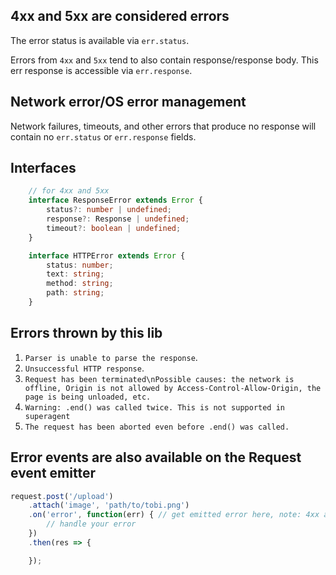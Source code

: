 
## 4xx and 5xx are considered errors

The error status is available via `err.status`.

Errors from `4xx` and `5xx` tend to also contain response/response body.
This err response is accessible via `err.response`.

## Network error/OS error management

Network failures, timeouts, and other errors that produce no response will contain no `err.status` or `err.response` fields.



## Interfaces

```ts
    // for 4xx and 5xx
    interface ResponseError extends Error {
        status?: number | undefined;
        response?: Response | undefined;
        timeout?: boolean | undefined;
    }

    interface HTTPError extends Error {
        status: number;
        text: string;
        method: string;
        path: string;
    }
```

## Errors thrown by this lib

1. `Parser is unable to parse the response`.
2. `Unsuccessful HTTP response`.
3. `Request has been terminated\nPossible causes: the network is offline, Origin is not allowed by Access-Control-Allow-Origin, the page is being unloaded, etc.`
4. `Warning: .end() was called twice. This is not supported in superagent`
5. `The request has been aborted even before .end() was called.`


## Error events are also available on the Request event emitter

```ts
request.post('/upload')
    .attach('image', 'path/to/tobi.png')
    .on('error', function(err) { // get emitted error here, note: 4xx and 5xx will come here
        // handle your error
    })
    .then(res => {

    });
```